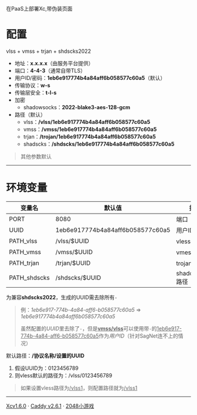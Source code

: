在PaaS上部署Xc,带伪装页面



# 配置

vlss + vmss + trjan + shdscks2022

- 地址：**x.x.x.x**（由服务平台提供）
- 端口：**4-4-3**（通常自带TLS）
- 用户ID/密码：**1eb6e917774b4a84aff6b058577c60a5**（默认）
- 传输协议：**w-s**
- 传输层安全：**t-l-s**
- 加密
  - shadowsocks：**2022-blake3-aes-128-gcm**
- 路径（默认）
  - vlss：**/vlss/1eb6e917774b4a84aff6b058577c60a5**
  - vmss：**/vmss/1eb6e917774b4a84aff6b058577c60a5**
  - trjan：**/trojan/1eb6e917774b4a84aff6b058577c60a5**
  - shadscks：**/shdscks/1eb6e917774b4a84aff6b058577c60a5**

> 其他参数默认

****



# 环境变量

| 变量名           | 默认值                           | 描述            |
| ---------------- | -------------------------------- | --------------- |
| PORT             | 8080                             | 端口            |
| UUID             | 1eb6e917774b4a84aff6b058577c60a5 | 用户ID/密码     |
| PATH_vlss       | /vlss/$UUID                     | vless路径       |
| PATH_vmss       | /vmss/$UUID                     | vmess路径       |
| PATH_trjan      | /trjan/$UUID                    | trojan路径      |
| PATH_shdscks | /shdscks/$UUID               | shadowsocks路径 |

为兼容**shdscks2022**，生成的UUID需去除所有`-`

> 例：*1eb6e917-774b-4a84-aff6-b058577c60a5* => *1eb6e917774b4a84aff6b058577c60a5*
> 
> 虽然配置的*UUID*里去除了`-`，但是<u>**vmss/vlss**</u>可以使用带`-`的<u>1eb6e917-774b-4a84-aff6-b058577c60a5</u>作为*用户ID*（针对SagNet连不上的情况）

默认路径：**/协议名称/设置的UUID**

1. 假设UUID为：0123456789
2. 则vless默认的路径为：/vlss/0123456789

> 如果设置vless路径为<u>/vlss1</u>，则配置路径就为<u>/vlss1</u>

****



[Xcv1.6.0](https://github.com/XTLS/Xc-core)	·	[Caddy v2.6.1](https://github.com/caddyserver/caddy)	·	[2048小游戏](https://github.com/gabrielecirulli/2048)
